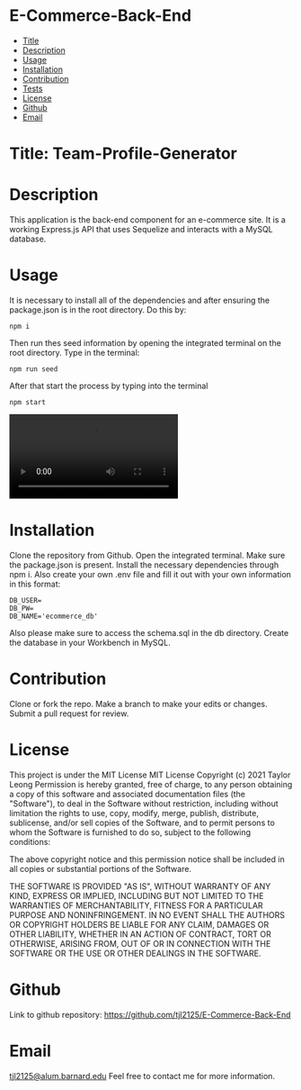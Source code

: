 # E-Commerce-Back-End
* [Title](#Title)
* [Description](#Description)
* [Usage](#Usage)
* [Installation](#Installation)
* [Contribution](#Contribution)
* [Tests](#Tests)
* [License](#License)
* [Github](#Github)
* [Email](#Email)

# Title: Team-Profile-Generator

# Description 
This application is the back-end component for an e-commerce site. It is a working Express.js API that uses Sequelize and interacts with a MySQL database.

# Usage 
It is necessary to install all of the dependencies and after ensuring the package.json is in the root directory. Do this by:
```
npm i 
```
Then run thes seed information by opening the integrated terminal on the root directory. Type in the terminal:
``` 
npm run seed
```
After that start the process by typing into the terminal 
```
npm start
```
![Demo-video](./assets/media/Demo-video.mp4)

# Installation 
Clone the repository from Github. Open the integrated terminal. Make sure the package.json is present. Install the necessary dependencies through npm i. Also create your own .env file and fill it out with your own information in this format: 
```
DB_USER=
DB_PW=
DB_NAME='ecommerce_db'
```
Also please make sure to access the schema.sql in the db directory. Create the database in your Workbench in MySQL. 

# Contribution
Clone or fork the repo. Make a branch to make your edits or changes. Submit a pull request for review. 

# License
This project is under the MIT License
MIT License
Copyright (c) 2021 Taylor Leong
Permission is hereby granted, free of charge, to any person obtaining a copy
of this software and associated documentation files (the "Software"), to deal
in the Software without restriction, including without limitation the rights
to use, copy, modify, merge, publish, distribute, sublicense, and/or sell
copies of the Software, and to permit persons to whom the Software is
furnished to do so, subject to the following conditions:

The above copyright notice and this permission notice shall be included in all
copies or substantial portions of the Software.

THE SOFTWARE IS PROVIDED "AS IS", WITHOUT WARRANTY OF ANY KIND, EXPRESS OR
IMPLIED, INCLUDING BUT NOT LIMITED TO THE WARRANTIES OF MERCHANTABILITY,
FITNESS FOR A PARTICULAR PURPOSE AND NONINFRINGEMENT. IN NO EVENT SHALL THE
AUTHORS OR COPYRIGHT HOLDERS BE LIABLE FOR ANY CLAIM, DAMAGES OR OTHER
LIABILITY, WHETHER IN AN ACTION OF CONTRACT, TORT OR OTHERWISE, ARISING FROM,
OUT OF OR IN CONNECTION WITH THE SOFTWARE OR THE USE OR OTHER DEALINGS IN THE
SOFTWARE.

# Github
Link to github repository: 
https://github.com/tjl2125/E-Commerce-Back-End

# Email
tjl2125@alum.barnard.edu
Feel free to contact me for more information. 